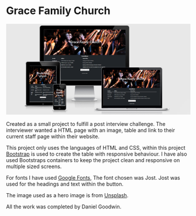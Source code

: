 # Grace Family Church

![Grace Family Church](./assets/images/gfc-responsive.png)

Created as a small project to fulfill a post interview challenge. The interviewer wanted a HTML page with an image, table and link to their current staff page within their website.

This project only uses the languages of HTML and CSS, within this project [Bootstrap](https://getbootstrap.com/) is used to create the table with responsive behaviour. I have also used Bootstraps containers to keep the project clean and responsive on multiple sized screens. 

For fonts I have used [Google Fonts](https://fonts.google.com/), The font chosen was Jost. Jost was used for the headings and text within the button. 

The image used as a hero image is from [Unsplash](https://unsplash.com/).

All the work was completed by Daniel Goodwin. 